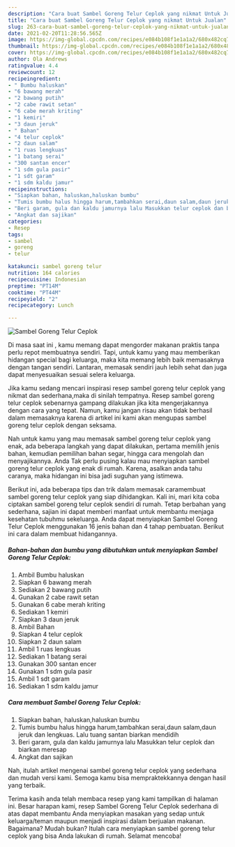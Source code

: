 ```yaml
---
description: "Cara buat Sambel Goreng Telur Ceplok yang nikmat Untuk Jualan"
title: "Cara buat Sambel Goreng Telur Ceplok yang nikmat Untuk Jualan"
slug: 263-cara-buat-sambel-goreng-telur-ceplok-yang-nikmat-untuk-jualan
date: 2021-02-20T11:28:56.565Z
image: https://img-global.cpcdn.com/recipes/e084b108f1e1a1a2/680x482cq70/sambel-goreng-telur-ceplok-foto-resep-utama.jpg
thumbnail: https://img-global.cpcdn.com/recipes/e084b108f1e1a1a2/680x482cq70/sambel-goreng-telur-ceplok-foto-resep-utama.jpg
cover: https://img-global.cpcdn.com/recipes/e084b108f1e1a1a2/680x482cq70/sambel-goreng-telur-ceplok-foto-resep-utama.jpg
author: Ola Andrews
ratingvalue: 4.4
reviewcount: 12
recipeingredient:
- " Bumbu haluskan"
- "6 bawang merah"
- "2 bawang putih"
- "2 cabe rawit setan"
- "6 cabe merah kriting"
- "1 kemiri"
- "3 daun jeruk"
- " Bahan"
- "4 telur ceplok"
- "2 daun salam"
- "1 ruas lengkuas"
- "1 batang serai"
- "300 santan encer"
- "1 sdm gula pasir"
- "1 sdt garam"
- "1 sdm kaldu jamur"
recipeinstructions:
- "Siapkan bahan, haluskan,haluskan bumbu"
- "Tumis bumbu halus hingga harum,tambahkan serai,daun salam,daun jeruk dan lengkuas. Lalu tuang santan biarkan mendidih"
- "Beri garam, gula dan kaldu jamurnya lalu Masukkan telur ceplok dan biarkan meresap"
- "Angkat dan sajikan"
categories:
- Resep
tags:
- sambel
- goreng
- telur

katakunci: sambel goreng telur 
nutrition: 164 calories
recipecuisine: Indonesian
preptime: "PT14M"
cooktime: "PT44M"
recipeyield: "2"
recipecategory: Lunch

---
```



![Sambel Goreng Telur Ceplok](https://img-global.cpcdn.com/recipes/e084b108f1e1a1a2/680x482cq70/sambel-goreng-telur-ceplok-foto-resep-utama.jpg)

Di masa  saat ini , kamu memang dapat mengorder makanan praktis tanpa perlu repot membuatnya sendiri. Tapi, untuk kamu yang mau memberikan hidangan special bagi keluarga, maka kita memang lebih baik memasaknya dengan tangan sendiri. Lantaran, memasak sendiri jauh lebih sehat dan juga dapat menyesuaikan sesuai selera keluarga.

Jika kamu sedang mencari inspirasi resep sambel goreng telur ceplok yang nikmat dan sederhana,maka di sinilah tempatnya. Resep sambel goreng telur ceplok  sebenarnya gampang dilakukan jika kita mengerjakannya dengan cara yang tepat. Namun, kamu jangan risau akan tidak berhasil dalam memasaknya 
karena di artikel ini kami akan mengupas sambel goreng telur ceplok dengan seksama.  



Nah untuk kamu yang mau memasak sambel goreng telur ceplok yang enak, ada beberapa langkah yang dapat dilakukan, pertama memilih jenis bahan, kemudian pemilihan bahan segar, hingga cara mengolah dan menyajikannya. Anda Tak perlu pusing kalau mau menyiapkan sambel goreng telur ceplok yang enak di rumah. Karena, asalkan anda  tahu caranya, maka hidangan ini bisa jadi suguhan yang istimewa.

Berikut ini, ada beberapa tips dan trik dalam memasak caramembuat sambel goreng telur ceplok yang siap dihidangkan. Kali ini, mari kita coba ciptakan sambel goreng telur ceplok sendiri di rumah. Tetap berbahan yang sederhana, sajian ini dapat memberi manfaat untuk membantu menjaga kesehatan tubuhmu sekeluarga. Anda dapat menyiapkan Sambel Goreng Telur Ceplok menggunakan 16 jenis bahan dan 4 tahap pembuatan. Berikut ini cara dalam membuat hidangannya.

<!--inarticleads1-->

##### Bahan-bahan dan bumbu yang dibutuhkan untuk menyiapkan Sambel Goreng Telur Ceplok:

1. Ambil  Bumbu haluskan
1. Siapkan 6 bawang merah
1. Sediakan 2 bawang putih
1. Gunakan 2 cabe rawit setan
1. Gunakan 6 cabe merah kriting
1. Sediakan 1 kemiri
1. Siapkan 3 daun jeruk
1. Ambil  Bahan
1. Siapkan 4 telur ceplok
1. Siapkan 2 daun salam
1. Ambil 1 ruas lengkuas
1. Sediakan 1 batang serai
1. Gunakan 300 santan encer
1. Gunakan 1 sdm gula pasir
1. Ambil 1 sdt garam
1. Sediakan 1 sdm kaldu jamur




<!--inarticleads2-->

##### Cara membuat Sambel Goreng Telur Ceplok:

1. Siapkan bahan, haluskan,haluskan bumbu
1. Tumis bumbu halus hingga harum,tambahkan serai,daun salam,daun jeruk dan lengkuas. Lalu tuang santan biarkan mendidih
1. Beri garam, gula dan kaldu jamurnya lalu Masukkan telur ceplok dan biarkan meresap
1. Angkat dan sajikan




Nah, itulah artikel mengenai  sambel goreng telur ceplok  yang sederhana dan mudah versi kami. Semoga kamu bisa mempraktekkannya dengan hasil yang terbaik. 

Terima kasih anda telah membaca resep yang kami tampilkan di halaman ini. Besar harapan kami, resep  Sambel Goreng Telur Ceplok sederhana di atas dapat membantu Anda menyiapkan masakan yang sedap untuk keluarga/teman maupun menjadi inspirasi dalam berjualan makanan. Bagaimana? Mudah bukan? Itulah cara menyiapkan sambel goreng telur ceplok yang bisa Anda lakukan di rumah. Selamat mencoba!

